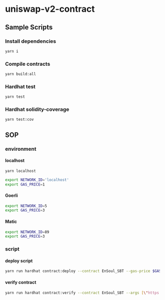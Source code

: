 # uniswap-v2-contract

## Sample Scripts
### Install dependencies
```bash
yarn i
```

### Compile contracts
```bash
yarn build:all
```

### Hardhat test
```bash
yarn test 
```

### Hardhat solidity-coverage
```bash
yarn test:cov
```

## SOP
### environment
#### localhost 
``` bash
yarn localhost

export NETWORK_ID='localhost'
export GAS_PRICE=1
```

#### Goerli
``` bash
export NETWORK_ID=5
export GAS_PRICE=3
```

#### Matic
``` bash
export NETWORK_ID=89
export GAS_PRICE=3
```

### script

#### deploy script
```bash
yarn run hardhat contract:deploy --contract EnSoul_SBT --gas-price $GAS_PRICE --args [\"https://\"] --network $NETWORK_ID
```

#### verify contract
```bash
yarn run hardhat contract:verify --contract EnSoul_SBT --args [\"https://\"] --network $NETWORK_ID
```
